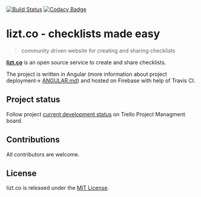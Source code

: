 [![Build Status](https://travis-ci.org/kamilpowalowski/lizt.co.svg?branch=master)](https://travis-ci.org/kamilpowalowski/lizt.co)
[![Codacy Badge](https://api.codacy.com/project/badge/Grade/fdbdb71140194a75a73bc9df36d5455c)](https://www.codacy.com/app/kamilpowalowski/lizt.co?utm_source=github.com&amp;utm_medium=referral&amp;utm_content=kamilpowalowski/lizt.co&amp;utm_campaign=Badge_Grade)

# lizt.co - checklists made easy
> community driven website for creating and sharing checklists

[**lizt.co**](https://lizt.co) is an open source service to create and share checklists.

The project is written in Angular (more information about project deployment-> [ANGULAR.md](ANGULAR.md)) and hosted on Firebase with help of Travis CI.

## Project status
Follow project [current development status](https://trello.com/b/pa48oery) on Trello Project Managment board.

## Contributions
All contributors are welcome.


## License
lizt.co is released under the [MIT License](LICENSE).
